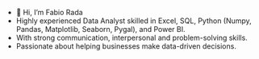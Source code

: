 - 👋 Hi, I’m Fabio Rada
- Highly experienced Data Analyst skilled in Excel, SQL, Python (Numpy, Pandas, Matplotlib, Seaborn, Pygal), and Power BI. 
- With strong communication, interpersonal and problem-solving skills. 
- Passionate about helping businesses make data-driven decisions.


<!---
In this repository you will see a set of projects that showcase my Data analystics skills.
Hope you find this interested and thank you in advance for whatching this.
--->
